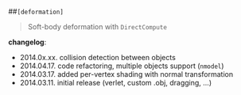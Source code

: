 
##`[deformation]`
> Soft-body deformation with `DirectCompute`



**changelog**:

* 2014.0x.xx. collision detection between objects
* 2014.04.17. code refactoring, multiple objects support (`nmodel`)
* 2014.03.17. added per-vertex shading with normal transformation
* 2014.03.11. initial release (verlet, custom .obj, dragging, ...)
